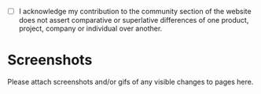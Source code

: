 - [ ] I acknowledge my contribution to the community section of the website does not assert comparative or superlative differences of one product, project, company or individual over another. 

# Screenshots

Please attach screenshots and/or gifs of any visible changes to pages here.
